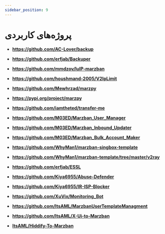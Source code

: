 ```yaml
---
sidebar_position: 9
---
```


# پروژه‌های کاربردی

- **https://github.com/AC-Lover/backup**

- **https://github.com/erfjab/Backuper**

- **https://github.com/mmdzov/luIP-marzban**

- **https://github.com/houshmand-2005/V2IpLimit**

- **https://github.com/Mewhrzad/marzpy**

- **https://pypi.org/project/marzpy**

- **https://github.com/iamtheted/transfer-me**

- **https://github.com/M03ED/Marzban_User_Manager**

- **https://github.com/M03ED/Marzban_Inbound_Updater**

- **https://github.com/M03ED/Marzban_Bulk_Account_Maker**

- **https://github.com/WhyMan1/marzban-singbox-template**

- **https://github.com/WhyMan1/marzban-template/tree/master/v2ray**

- **https://github.com/erfjab/ESSL**

- **https://github.com/Kiya6955/Abuse-Defender**

- **https://github.com/Kiya6955/IR-ISP-Blocker**

- **https://github.com/XuVix/Monitoring_Bot**

- **https://github.com/ItsAML/MarzbanUserTemplateManagment**

- **https://github.com/ItsAML/X-Ui-to-Marzban**

- **[ItsAML/Hiddify-To-Marzban](https://github.com/ItsAML/Hiddify-To-Marzban)**
  
